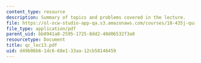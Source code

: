 ```yaml
---
content_type: resource
description: Summary of topics and problems covered in the lecture.
file: https://ol-ocw-studio-app-qa.s3.amazonaws.com/courses/18-435j-quantum-computation-fall-2003/d49b06b61dc668e133aa12cb58146459_qc_lec13.pdf
file_type: application/pdf
parent_uid: bb8941a8-2595-1725-8dd2-40d06532f3a0
resourcetype: Document
title: qc_lec13.pdf
uid: d49b06b6-1dc6-68e1-33aa-12cb58146459
---
```

